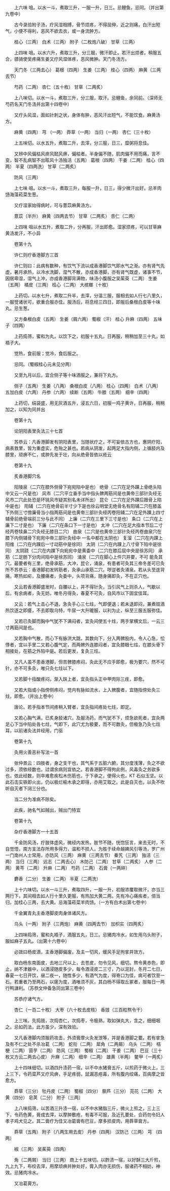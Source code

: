 <!-- { "loadSidebar": true } -->
　　上六味 咀。以水一斗，煮取三升，一服一升，日三。忌鲤鱼，忌同。（并出第九卷中）

　　古今录验附子汤，疗风湿相搏，骨节烦疼，不得屈伸，近之则痛，白汗出短气，小便不得利，恶风不欲去衣，或一身流肿方。

　　桂心（三两） 白术（三两） 附子（二枚炮八破） 甘草（三两）

　　上四味 咀。以水六升，煮取三升，分三服，微汗即止。若汗出烦者，稍服五合，骠骑使吴疼痛生姜又疗风湿体疼，恶风微肿。天门冬汤方。

　　天门冬（三两去心） 葛根（四两） 生姜（三两） 桂心（四两） 麻黄（三两去节）

　　芍药（二两） 杏仁（五十枚） 甘草（二两炙）

　　上八味切。以水一斗，煮取三升，分三服，取汗。忌鲤鱼，余同前。（深师无芍药名天门冬汤并出第十四卷中）

　　又疗头风湿，面如针刺之状，身体有肿，恶风汗出短气，不能饮食。麻黄汤方。

　　麻黄（四两） 芎 （一两） 莽草（一两） 当归（一两） 杏仁（三十枚）

　　上五味切。以水五升，煮取二升，去滓，分三服，日三，糜粥将息佳。

　　又辨中风偏枯风痱风懿风痹，偏枯者。半身偏不随，肌肉偏不用而痛，言不变，智不乱病智不出眩风十汤独活（五两） 葛根（四两） 干姜（二两） 桂心（四两） 半夏（四两洗） 甘草（二两炙）

　　防风（三两）

　　上七味 咀。以水一斗，煮取三升，每服一升，日三，得少微汗出好。忌羊肉饧海藻菘菜生葱。

　　又疗湿家始得病时，可与薏苡麻黄汤方。

　　薏苡（半升） 麻黄（四两去节） 甘草（二两炙） 杏仁（二两）

　　上四味 咀以水五升，煮取二升，分再服，汗出即愈。湿家烦疼，可以甘草麻黄汤发汗，不小异

　　卷第十九

　　许仁则疗香港脚方三首

　　许仁则曰：此病有数种，有饮气下流以成香港脚饮气即水气之渐。亦有肾气先虚，暑月承热，以冷水洗脚，湿气不散，亦成香港脚，亦有肾气既虚，诸事不节，因居卑湿，湿气上冲，亦成香港脚背满物，味汤小腹服之吴茱萸（二两） 生姜（五两） 橘皮（三两） 桂心（二两） 大槟榔（十枚）

　　上药切。以水七升，煮取二升半，去滓，分温三服，服相去如人行七八里久，一服觉诸状可，欲重合服亦佳。服汤后，将息经三四日，即服后桑根白皮等十味丸。忌生葱。

　　又方桑根白皮（五两） 生姜（屑六两） 蜀椒（汗） 桂心 升麻（四两） 五味子（四两）

　　上药捣筛，蜜和为丸，以饮下之，初服十五丸，日再服，稍稍加至三十丸，如梧子大。

　　觉热，食前服；觉冷，食后服之。

　　忌同。（蜀椒桂心元未见分两）

　　又至九月以后，宜合侧子等十味酒服之，兼将下丸方。

　　侧子（五两） 生姜（八两） 桑根白皮（八两） 桂心（四两） 白术（八两） 五加白皮（六两） 丹参（六两） 续断（五两） 牛膝（五两） 细辛（四两）

　　上药切，绢袋盛，用无灰酒五升，浸五六日，初服一鸡子黄许，日再服，稍稍加之，以知为同并出

　　卷第十九

　　论阴阳表里灸法三十七首

　　苏恭云：凡香港脚发有阴阳表里，当随状疗之，不可妄依古方也，惠阴疗阳，病表救里，皆为重虚实，危殆之甚也。若病从阴发，起两足大指内侧，上循胫内及膝里，顽痹不仁，或肿先发于壮，向从绝骨皆依以疮云

　　卷第十九

　　炙香港脚穴名

　　阳陵泉（二穴在膝外侧骨下宛宛陷中是也） 绝骨（二穴在足外踝上骨绝头陷中又云一尺是也） 风市（二穴平立垂手当中指头髀两筋间是也黄帝三部针灸经无风市二穴此处恐是环铫风市疑其别名未详所出） 昆仑（二穴在足外踝后跟骨上陷中是也） 阳辅（二穴在绝骨前半寸少下是也徐云明堂无绝骨名有阳辅二穴在膝盖下外侧三寸傍廉骨当小指两筋间是也黄帝三部针灸经丙卷阳辅二穴在足外踝上四寸辅骨前绝骨端前三分与此不同） 上廉（二穴在三里下三寸是也） 条口（二穴在上廉下二寸是也） 下廉（二穴在条口下一寸是也） 太冲（二穴在足大指本节后二寸经丙卷犊鼻二穴灸经无膝目二穴） 曲泉（二穴是也黄帝三部针灸经丙卷曲泉穴在膝下内侧辅骨下宛宛中帝三部针灸经中 一名中都在太阴也） 复溜（二穴在内踝上阳维（二穴在内踝后一寸动筋中是徐同） 太阴（二穴在内踝上八寸骨下陷中是徐同） 太阴跷（二穴在内踝下向宛宛中是黄委中（二穴在膝后屈中央是徐苏同） 承筋（二足肠下分肉间陷中是徐苏同） 涌泉（二穴在脚心上件穴并要，不可 能灸其穴，最要者有三里，绝骨承筋，大冲，昆仑，涌泉，有患者可灸其三帝冬差可已灸所不苏恭云：香港脚初发转筋者，灸承山承筋二穴，哕逆者灸涌泉。若从头至连背痛，寒热如疟，及腰痛者，灸委中，头项背痛，随身痛即灸，不在正穴也。

　　又云若香港脚盛发时，自腰以上，并不得针灸，当引风气上则杀人，气歇以后，有余病者，灸无妨，唯冬月得灸，春夏不可灸，自风市以下固宜佳耳。

　　又云：若气上击心不退，急灸手心三七炷，气即便退；若未退即闷，兼煮豉酒热饮逐之即瘥，不去即取乌特，牛尿一大升暖服，以利为止，纵至三服五服弥佳。

　　又若已灸脚而胸中气犹不下满闷者，宜灸间使五十炷，两手掌横文后，一云三寸两筋间是也。

　　又若胸中气散，而心下有脉洪大跳，其数向下，分入两髀股内，令人心急，忪悸者，宜以手里二又若心腹气定，而两髀外连膝闷者，宜灸膝眼七炷，在膝头骨下相接处，在筋之外陷中是。若后更发，复灸三炷。

　　又凡人虽不患香港脚，但苦髀膝疼闷，灸此无不应手即愈，极为要穴，然不可针，亦不可多灸，唯只灸七炷以下。

　　又若脚十指酸疼闷，渐入趺上者，宜灸指头正中甲肉际三疰，即愈。

　　又若大指或小指傍侧疼闷，觉内有脉如流水，上入髀腹者，宜随指傍处灸三炷，即愈。（并出上卷中）

　　唐论。若手指本节间疼稍入臂者，宜灸指间疼处七炷，即定。

　　又若心胸气满，已炙身胫诸穴，及服汤药，而气犹不下，烦急欲死者，宜灸两足心下当中陷处各七炷，气即下，此穴尤为极要，而不可数灸，但极急乃灸七炷耳，以前诸灸法并经用，门驱

　　卷第十九

　　灸用火善恶补写法一首

　　张仲景云：四肢者，身之支干也，其气系于五脏六腑，其分度浅薄，灸之不欲过多，须依经数也，过谓余病则宜依之。若香港脚不得拘此例，风毒灸之务欲多也，依此经数，则卒难愈疾松木伤筋也，于下承之，便得火也，KT 石似玉坚。以此石击实铁即火出，仍以极烂榆木承之即得，亦用艾取之。此是自灭也，以灸不吹听自灭者下阔三分也。

　　当二分为准病不除矣。

　　此疾，驰名气如贼出，贼出门特宜

　　卷第十九

　　杂疗香港脚方一十五首

　　千金防风汤，疗肢体虚风，微经内发热，肢节不随，恍惚狂言，来去无时，不自觉悟，南方支法存所用多得力，温和不损人，为胜于续命越婢风引等汤，罗广州一门南州人士常用，亦防风（三两） 麻黄（三两去节） 秦艽（三两） 独活（三两） 当归（三两） 远志（二两去心） 木防己（二两） 甘草（二两炙） 人参（二两） 黄芩（二两） 升麻（二两） 芍药（二两） 石膏（一两碎）

　　麝香（二分） 生姜（二两） 半夏（二两洗）

　　上十六味切。以水一斗三升，煮取四升，一服一升，初服浓覆取微汗，亦当三两行下，其间相去如人行十里久更服，有热加大黄二两。先有冷心痛疾者，倍当归，加桂心三两，去大黄。忌海藻菘菜羊肉饧。（一方有白术出第七卷中）

　　千金翼青丸主香港脚皮肉身体诸风方。

　　乌头（一两） 附子（三两炮） 麻黄（四两去节） 加枳实（四两炙）

　　上四味捣筛，蜜和丸梧子，酒服五丸，日三。忌猪肉冷水，如生用乌头附子，服如麻子五丸。（出第十六卷中）

　　必效曰杨皮酒，主香港脚偏废，及主一切风，缓风手足拘挛并效方。

　　取白杨东南面皮，去地三尺以上，去苍皮，勿令见风，细切。熬令黄赤色，即止，纳不津器中，以酒浸随皮多少，每令酒浸皮二三寸，乃以泥封，冬月二七日，春夏一七日开饮，昼二夜一，随性多少，有酒气为度，得脊口为佳，病可者饮至一石。若重者乃至两石，以瘥为度，酒唯须不灰，其白杨不得取丘冢者，服每日一两行鸭溏利。（苏恭文仲备急同出第三卷中）

　　苏恭疗诸气方。

　　杏仁（一百二十枚） 大枣（六十枚去皮核） 香豉（三百粒熬令干）

　　上三味。先捣豉，次捣杏仁，次捣枣，令极熟，取如弹丸大，含之，细细咽之。忌如药法，此方虽少，深有效验。

　　又凡香港脚内须服药攻击，外须膏摩火灸发泄等，并是香港脚之要。若有挛急及有不仁之处不杀冶葛（二两） 蛇衔（二两） 犀角（二两屑） 乌头（二两） 桔梗（二两） 茵芋（二两） 防风（三两） 蜀椒（二两） 干姜（二两） 巴豆（三十枚又方云二两去心皮） 升麻（二两） 细辛（二两） 雄黄（半两） 鳖甲（一两炙）

　　上十四味细切。以酒四升渍药一宿，以不中水猪膏五斤，以煎药于微火上，三上三下，令药菜芦又疗风痹，手足疼弱，鼠漏恶疮毒，所有腹内绞痛，百病摩之皆愈方。

　　莽草（三分） 牡丹皮（二两） 蜀椒（四分） 藜芦（三分） 芫花（二两） 大黄（四分） 皂荚（二分） 附子（三两）

　　上八味捣筛，以苦酒三升渍一宿，以不中水猪脂三斤，微火上煎之，三上三下，令药色黄，膏成去滓，以摩肿敷疮，有毒不可服，及近孔要处，合药勿令妇人孝子鸡犬见之。其二膏疗为佳又冶葛膏有巴豆，摩多损皮肉，用莽草膏方。

　　莽草（五两） 附子（八两生用去皮） 丹参（四两） 汉防己（三两） 芎 （四两）

　　椒（三两） 吴茱萸（四两）

　　角（二两屑） 当归（三两） 商上十五味切。以酢渍一宿，以好酥三大斤煎，九上九下，布绞去滓，用摩顽痹并肿处好，膏入肉亦无损伤，服诸药不相妨，神效。忌猪肉冷水。

　　又冶葛膏方。

